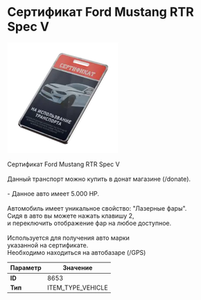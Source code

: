 # Сертификат Ford Mustang RTR Spec V

![Item Image](../img/8653.webp?raw=true)

Сертификат Ford Mustang RTR Spec V<br><br>Данный транспорт можно купить в донат магазине (/donate).<br><br>- Данное авто имеет 5.000 HP.<br><br>Автомобиль имеет уникальное свойство: "Лазерные фары".<br>Сидя в авто вы можете нажать клавишу 2,<br>и переключить отображение фар на любое доступное.<br><br>Используется для получения авто марки <br>указанной на сертификате.<br>Необходимо находиться на автобазаре (/GPS)


| Параметр | Значение |
|----------|----------|
| **ID** | 8653 |
| **Тип** | ITEM_TYPE_VEHICLE |

